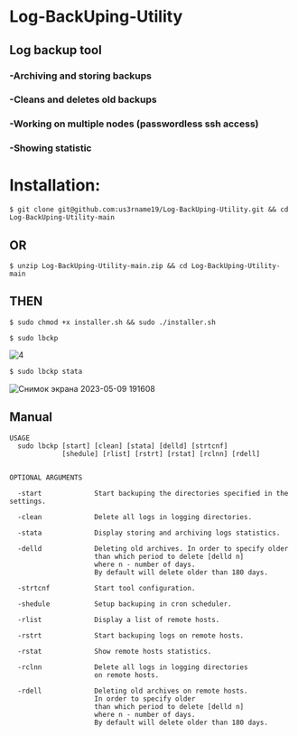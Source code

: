 # Log-BackUping-Utility
## Log backup tool
### -Аrchiving and storing backups
### -Сleans and deletes old backups
### -Working on multiple nodes (passwordless ssh access)
### -Showing statistic

# Installation:
```
$ git clone git@github.com:us3rname19/Log-BackUping-Utility.git && cd Log-BackUping-Utility-main
```
## OR
```
$ unzip Log-BackUping-Utility-main.zip && cd Log-BackUping-Utility-main
```
## THEN
```
$ sudo chmod +x installer.sh && sudo ./installer.sh

```
```
$ sudo lbckp
```
![4](https://user-images.githubusercontent.com/43719011/237050938-ea90b37e-1dca-484e-b266-646b978fd1d6.png)

```bash
$ sudo lbckp stata
```
![Снимок экрана 2023-05-09 191608](https://user-images.githubusercontent.com/43719011/237051627-5f4403bd-8c3e-419a-9929-103702047fa1.png)


## Manual
```
USAGE
  sudo lbckp [start] [clean] [stata] [delld] [strtcnf]
             [shedule] [rlist] [rstrt] [rstat] [rclnn] [rdell] 


OPTIONAL ARGUMENTS

  -start             Start backuping the directories specified in the settings.

  -clean             Delete all logs in logging directories.  

  -stata             Display storing and archiving logs statistics. 

  -delld             Deleting old archives. In order to specify older 
                     than which period to delete [delld n] 
                     where n - number of days. 
                     By default will delete older than 180 days.

  -strtcnf           Start tool configuration.

  -shedule           Setup backuping in cron scheduler.

  -rlist             Display a list of remote hosts.

  -rstrt             Start backuping logs on remote hosts.

  -rstat             Show remote hosts statistics.

  -rclnn             Delete all logs in logging directories 
                     on remote hosts.

  -rdell             Deleting old archives on remote hosts. 
                     In order to specify older 
                     than which period to delete [delld n] 
                     where n - number of days. 
                     By default will delete older than 180 days.
```
